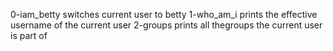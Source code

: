0-iam_betty switches current user to betty
1-who_am_i prints the effective username of the current user
2-groups prints all thegroups the current user is part of

